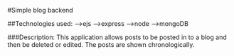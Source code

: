 #Simple blog backend 

##Technologies used: 
-->ejs 
-->express
-->node 
-->mongoDB

###Description:
This application allows posts to be posted in to a blog and then be deleted or edited. 
The posts are shown chronologically. 